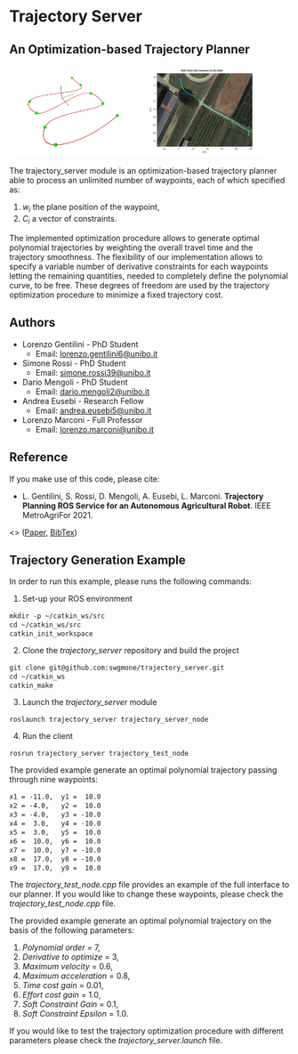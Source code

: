# Trajectory Server
## An Optimization-based Trajectory Planner
<img src="https://github.com/swgmone/trajectory_server/blob/main/images/traj.jpg" width = 47% height = 30%/><img src="https://github.com/swgmone/trajectory_server/blob/main/images/traj_field.svg" width = 43.8% height = 30%/>

The trajectory_server module is an optimization-based trajectory planner able to process an unlimited number of waypoints, each of which specified as:
1) *w<sub>i</sub>* the plane position of the waypoint,
2) *C<sub>i</sub>*  a vector of constraints.

The implemented optimization procedure allows to generate optimal polynomial trajectories by weighting the overall travel time and the trajectory smoothness.
The flexibility of our implementation allows to specify a variable number of derivative constraints for each waypoints letting the remaining quantities, needed to completely define the polynomial curve, to be free. These degrees of freedom are used by the trajectory optimization procedure to minimize a fixed trajectory cost.

## Authors
  * Lorenzo Gentilini - PhD Student
    * Email: lorenzo.gentilini6@unibo.it
  * Simone Rossi - PhD Student
    * Email: simone.rossi39@unibo.it
  * Dario Mengoli - PhD Student
    * Email: dario.mengoli2@unibo.it
  * Andrea Eusebi - Research Fellow
    * Email: andrea.eusebi5@unibo.it
  * Lorenzo Marconi - Full Professor
    * Email: lorenzo.marconi@unibo.it


## Reference
If you make use of this code, please cite:
* L. Gentilini, S. Rossi, D. Mengoli, A. Eusebi, L. Marconi. **Trajectory Planning ROS Service for an Autonomous Agricultural Robot**. IEEE MetroAgriFor 2021. 

<> ([Paper](--), [BibTex](--))

## Trajectory Generation Example
In order to run this example, please runs the following commands:
1) Set-up your ROS environment
```
mkdir -p ~/catkin_ws/src
cd ~/catkin_ws/src
catkin_init_workspace
```
2) Clone the *trajectory_server* repository and build the project
```
git clone git@github.com:swgmone/trajectory_server.git
cd ~/catkin_ws
catkin_make
```
3) Launch the *trajectory_server* module
```
roslaunch trajectory_server trajectory_server_node
```
4) Run the client
```
rosrun trajectory_server trajectory_test_node
```
The provided example generate an optimal polynomial trajectory passing through nine waypoints:
```
x1 = -11.0,  y1 =  10.0
x2 = -4.0,   y2 =  10.0
x3 = -4.0,   y3 = -10.0
x4 =  3.0,   y4 = -10.0
x5 =  3.0,   y5 =  10.0
x6 =  10.0,  y6 =  10.0
x7 =  10.0,  y7 = -10.0
x8 =  17.0,  y8 = -10.0
x9 =  17.0,  y9 =  10.0
```
The *trajectory_test_node.cpp* file provides an example of the full interface to our planner.
If you would like to change these waypoints, please check the *trajectory_test_node.cpp* file.

The provided example generate an optimal polynomial trajectory on the basis of the following parameters:
1) *Polynomial order* = 7,
2) *Derivative to optimize* = 3,
3) *Maximum velocity* = 0.6,
4) *Maximum acceleration* = 0.8,
5) *Time cost gain* = 0.01,
6) *Effort cost gain* = 1.0,
7) *Soft Constraint Gain* = 0.1,
8) *Soft Constraint Epsilon* = 1.0.

If you would like to test the trajectory optimization procedure with different parameters please check the *trajectory_server.launch* file.